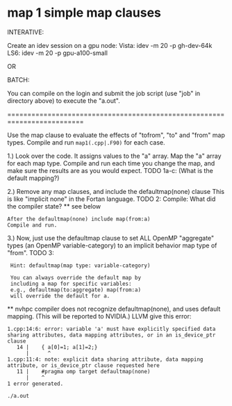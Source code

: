 # map 1 simple map clauses

INTERATIVE:

Create an idev session on a gpu node:
Vista:   idev -m 20 -p gh-dev-64k
LS6:     idev -m 20 -p gpu-a100-small

OR

BATCH:

You can compile on the login and
submit the job script (use "job" in directory above) to execute the "a.out".

=========================================================================



Use the map clause to evaluate the effects of "tofrom", "to" and "from" map types.
Compile and run `map1(.cpp|.F90)` for each case.

1.) Look over the code.  It assigns values to the "a" array.
    Map the "a" array for each map type.
    Compile and run each time you change the map, and make sure
    the results are as you would expect. TODO 1a-c:
    (What is the default mapping?)

2.) Remove any map clauses, and include the defaultmap(none) clause
    This is like "implicit none" in the Fortan language. TODO 2:
    Compile:
    What did the compiler state?  ** see below

    After the defaultmap(none) include map(from:a)
    Compile and run.

3.) Now, just use the defaultmap clause to set ALL
    OpenMP "aggregate" types (an OpenMP variable-category)
    to an implicit behavior map type of "from". TODO 3:


     Hint: defaultmap(map type: variable-category) 

     You can always override the default map by
     including a map for specific variables:
     e.g., defaultmap(to:aggregate) map(from:a) 
     will override the default for a.


** nvhpc compiler does not recognize defaultmap(none), and uses default mapping.
   (This will be reported to NVIDIA.)
   LLVM give this error:
```
1.cpp:14:6: error: variable 'a' must have explicitly specified data sharing attributes, data mapping attributes, or in an is_device_ptr clause
   14 |    { a[0]=1; a[1]=2;}
      |      ^
1.cpp:11:4: note: explicit data sharing attribute, data mapping attribute, or is_device_ptr clause requested here
   11 |    #pragma omp target defaultmap(none)
      |    ^
1 error generated.
```


```
./a.out
```
